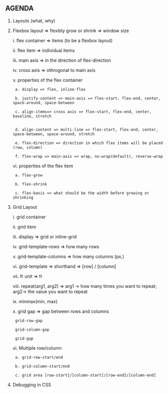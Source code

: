 AGENDA
-------
1. Layouts (what, why) 


2. Flexbox layout => flexibly grow or shrink => window size

     i. flex container => items (to be a flexbox layout)

    ii. flex item => individual items

    iii. main axis => in the direction of flex-direction

    iv. cross axis => othrogonal to main axis

    v. properties of the flex container

        a. display => flex, inline-flex

        b. justify-content => main-axis => flex-start, flex-end, center, space-around, space-between

        c. align-items=> cross axis => flex-start, flex-end, center, baseline, stretch


        d. align-content => multi-line => flex-start, flex-end, center, space-between, space-around, stretch

        e. flex-direction => direction in which flex items will be placed (row, column)

        f. flex-wrap => main-axis => wrap, no-wrap(default), reverse-wrap



    vi. properties of the flex item
    
        a. flex-grow
        
        b. flex-shrink
        
        c. flex-basis => what should be the width before growing or shrinking

3. Grid Layout

    i. grid container
    
    ii. grid item
    
    iii. display => grid or inline-grid

    iv. grid-template-rows => how many rows

    v. grid-template-columns => how many columns (px,)

    vi. grid-template => shorthand => [row] / [column]

    vii. fr unit => fr 

    viii. repeat(arg1, arg2) =>  arg1 -> how many times you want to repeat; arg2-> the value you want to repeat

    ix. minmax(min, max)

    x. grid gap => gap between rows and columns
    
        grid-row-gap
        
        grid-column-gap
        
        grid-gap

    xi. Multiple row/column
    
        a. grid-row-start/end
        
        b. grid-column-start/end
        
        c. grid area [row-start]/[column-start]/[row-end]/[column-end]

4. Debugging in CSS


